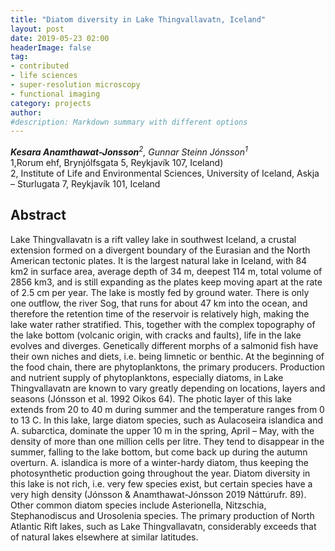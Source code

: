```yaml
---
title: "Diatom diversity in Lake Thingvallavatn, Iceland"
layout: post
date: 2019-05-23 02:00
headerImage: false
tag:
- contributed
- life sciences
- super-resolution microscopy
- functional imaging
category: projects
author:
#description: Markdown summary with different options
---
```


_**Kesara Anamthawat-Jonsson**<sup>2</sup>, Gunnar Steinn Jónsson<sup>1</sup>_<br/>
1,Rorum ehf, Brynjólfsgata 5, Reykjavík 107, Iceland)<br/>
2, Institute of Life and Environmental Sciences, University of Iceland, Askja – Sturlugata 7, Reykjavík 101, Iceland<br/>

## Abstract

Lake Thingvallavatn is a rift valley lake in southwest Iceland, a crustal extension formed on a divergent boundary of the Eurasian and the North American tectonic plates. It is the largest natural lake in Iceland, with 84 km2 in surface area, average depth of 34 m, deepest 114 m, total volume of 2856 km3, and is still expanding as the plates keep moving apart at the rate of 2.5 cm per year. The lake is mostly fed by ground water. There is only one outflow, the river Sog, that runs for about 47 km into the ocean, and therefore the retention time of the reservoir is relatively high, making the lake water rather stratified. This, together with the complex topography of the lake bottom (volcanic origin, with cracks and faults), life in the lake evolves and diverges. Genetically different morphs of a salmonid fish have their own niches and diets, i.e. being limnetic or benthic. At the beginning of the food chain, there are phytoplanktons, the primary producers. Production and nutrient supply of phytoplanktons, especially diatoms, in Lake Thingvallavatn are known to vary greatly depending on locations, layers and seasons (Jónsson et al. 1992 Oikos 64). The photic layer of this lake extends from 20 to 40 m during summer and the temperature ranges from 0 to 13 C. In this lake, large diatom species, such as Aulacoseira islandica and A. subarctica, dominate the upper 10 m in the spring, April – May, with the density of more than one million cells per litre. They tend to disappear in the summer, falling to the lake bottom, but come back up during the autumn overturn. A. islandica is more of a winter-hardy diatom, thus keeping the photosynthetic production going throughout the year. Diatom diversity in this lake is not rich, i.e. very few species exist, but certain species have a very high density (Jónsson & Anamthawat-Jónsson 2019 Náttúrufr. 89). Other common diatom species include Asterionella, Nitzschia, Stephanodiscus and Urosolenia species. The primary production of North Atlantic Rift lakes, such as Lake Thingvallavatn, considerably exceeds that of natural lakes elsewhere at similar latitudes. <br/>
